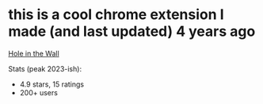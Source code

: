 # this is a cool chrome extension I made (and last updated) 4 years ago

[Hole in the Wall](https://chromewebstore.google.com/detail/hole-in-the-wall/opidggajffeclgpodnhkaepjhhbddnhi)

Stats (peak 2023-ish):
- 4.9 stars, 15 ratings
- 200+ users
